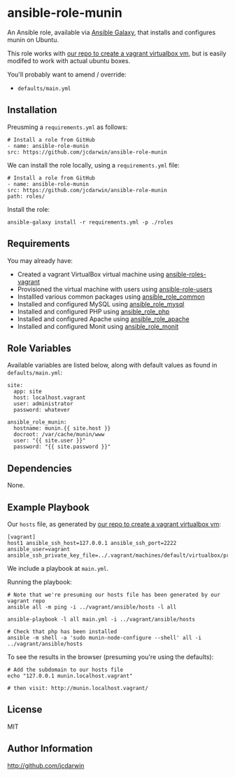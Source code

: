 ansible-role-munin
==================

An Ansible role, available via [Ansible Galaxy](https://galaxy.ansible.com), that installs and configures munin on Ubuntu.

This role works with [our repo to create a vagrant virtualbox vm](https://github.com/jcdarwin/ansible-roles-vagrant), but is easily modifed to work with actual ubuntu boxes.

You'll probably want to amend / override:

* `defaults/main.yml`

Installation
------------

Preusming a `requirements.yml` as follows:

    # Install a role from GitHub
    - name: ansible-role-munin
    src: https://github.com/jcdarwin/ansible-role-munin

We can install the role locally, using a `requirements.yml` file:

    # Install a role from GitHub
    - name: ansible-role-munin
    src: https://github.com/jcdarwin/ansible-role-munin
    path: roles/

Install the role:

    ansible-galaxy install -r requirements.yml -p ./roles

Requirements
------------

You may already have:

* Created a vagrant VirtualBox virtual machine using [ansible-roles-vagrant](https://github.com/jcdarwin/ansible-role-users)
* Provisioned the virtual machine with users using [ansible-role-users](https://github.com/jcdarwin/ansible-role-users)
* Installled various common packages using [ansible_role_common](https://github.com/jcdarwin/ansible-role-common)
* Installed and configured MySQL using [ansible_role_mysql](https://github.com/jcdarwin/ansible-role-mysql)
* Installed and configured PHP using [ansible_role_php](https://github.com/jcdarwin/ansible-role-php)
* Installed and configured Apache using [ansible_role_apache](https://github.com/jcdarwin/ansible-role-apache)
* Installed and configured Monit using [ansible_role_monit](https://github.com/jcdarwin/ansible-role-monit)

Role Variables
--------------

Available variables are listed below, along with default values as found in `defaults/main.yml`:

    site:
      app: site
      host: localhost.vagrant
      user: administrator
      password: whatever

    ansible_role_munin:
      hostname: munin.{{ site.host }}
      docroot: /var/cache/munin/www
      user: "{{ site.user }}"
      password: "{{ site.password }}"

Dependencies
------------

None.

Example Playbook
----------------

Our `hosts` file, as generated by [our repo to create a vagrant virtualbox vm](https://github.com/jcdarwin/ansible-roles-vagrant):

    [vagrant]
    host1 ansible_ssh_host=127.0.0.1 ansible_ssh_port=2222 ansible_user=vagrant ansible_ssh_private_key_file=../.vagrant/machines/default/virtualbox/private_key

We include a playbook at `main.yml`.

Running the playbook:

    # Note that we're presuming our hosts file has been generated by our vagrant repo
    ansible all -m ping -i ../vagrant/ansible/hosts -l all

    ansible-playbook -l all main.yml -i ../vagrant/ansible/hosts

    # Check that php has been installed
    ansible -m shell -a 'sudo munin-node-configure --shell' all -i ../vagrant/ansible/hosts

To see the results in the browser (presuming you're using the defaults):

	# Add the subdomain to our hosts file
	echo "127.0.0.1	munin.localhost.vagrant"

	# then visit: http://munin.localhost.vagrant/

License
-------

MIT

Author Information
------------------

http://github.com/jcdarwin
